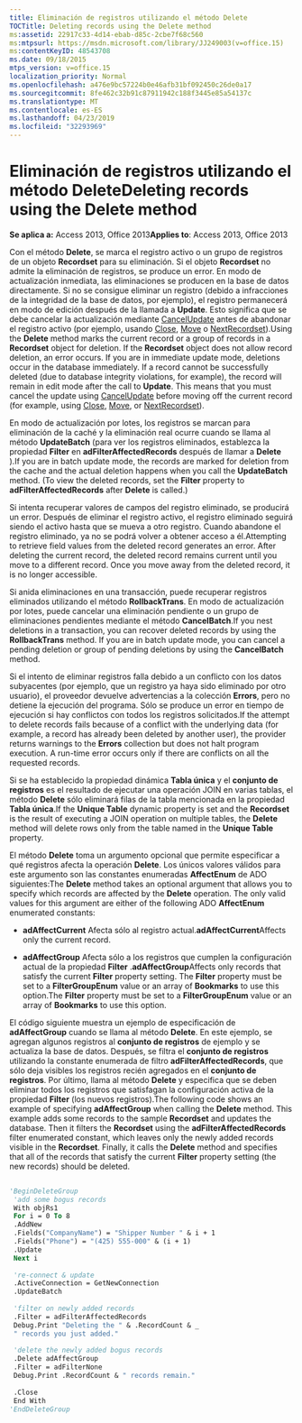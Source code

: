 ```yaml
---
title: Eliminación de registros utilizando el método Delete
TOCTitle: Deleting records using the Delete method
ms:assetid: 22917c33-4d14-ebab-d85c-2cbe7f68c560
ms:mtpsurl: https://msdn.microsoft.com/library/JJ249003(v=office.15)
ms:contentKeyID: 48543708
ms.date: 09/18/2015
mtps_version: v=office.15
localization_priority: Normal
ms.openlocfilehash: a476e9bc57224b0e46afb31bf092450c26de0a17
ms.sourcegitcommit: 8fe462c32b91c87911942c188f3445e85a54137c
ms.translationtype: MT
ms.contentlocale: es-ES
ms.lasthandoff: 04/23/2019
ms.locfileid: "32293969"
---
```

# <a name="deleting-records-using-the-delete-method"></a><span data-ttu-id="c3702-102">Eliminación de registros utilizando el método Delete</span><span class="sxs-lookup"><span data-stu-id="c3702-102">Deleting records using the Delete method</span></span>


<span data-ttu-id="c3702-103">**Se aplica a:** Access 2013, Office 2013</span><span class="sxs-lookup"><span data-stu-id="c3702-103">**Applies to**: Access 2013, Office 2013</span></span>

<span data-ttu-id="c3702-p101">Con el método **Delete**, se marca el registro activo o un grupo de registros de un objeto **Recordset** para su eliminación. Si el objeto **Recordset** no admite la eliminación de registros, se produce un error. En modo de actualización inmediata, las eliminaciones se producen en la base de datos directamente. Si no se consigue eliminar un registro (debido a infracciones de la integridad de la base de datos, por ejemplo), el registro permanecerá en modo de edición después de la llamada a **Update**. Esto significa que se debe cancelar la actualización mediante [CancelUpdate](cancelupdate-method-ado.md) antes de abandonar el registro activo (por ejemplo, usando [Close](close-method-ado.md), [Move](move-method-ado.md) o [NextRecordset](nextrecordset-method-ado.md)).</span><span class="sxs-lookup"><span data-stu-id="c3702-p101">Using the **Delete** method marks the current record or a group of records in a **Recordset** object for deletion. If the **Recordset** object does not allow record deletion, an error occurs. If you are in immediate update mode, deletions occur in the database immediately. If a record cannot be successfully deleted (due to database integrity violations, for example), the record will remain in edit mode after the call to **Update**. This means that you must cancel the update using [CancelUpdate](cancelupdate-method-ado.md) before moving off the current record (for example, using [Close](close-method-ado.md), [Move](move-method-ado.md), or [NextRecordset](nextrecordset-method-ado.md)).</span></span>

<span data-ttu-id="c3702-p102">En modo de actualización por lotes, los registros se marcan para eliminación de la caché y la eliminación real ocurre cuando se llama al método **UpdateBatch** (para ver los registros eliminados, establezca la propiedad **Filter** en **adFilterAffectedRecords** después de llamar a **Delete** ).</span><span class="sxs-lookup"><span data-stu-id="c3702-p102">If you are in batch update mode, the records are marked for deletion from the cache and the actual deletion happens when you call the **UpdateBatch** method. (To view the deleted records, set the **Filter** property to **adFilterAffectedRecords** after **Delete** is called.)</span></span>

<span data-ttu-id="c3702-p103">Si intenta recuperar valores de campos del registro eliminado, se producirá un error. Después de eliminar el registro activo, el registro eliminado seguirá siendo el activo hasta que se mueva a otro registro. Cuando abandone el registro eliminado, ya no se podrá volver a obtener acceso a él.</span><span class="sxs-lookup"><span data-stu-id="c3702-p103">Attempting to retrieve field values from the deleted record generates an error. After deleting the current record, the deleted record remains current until you move to a different record. Once you move away from the deleted record, it is no longer accessible.</span></span>

<span data-ttu-id="c3702-p104">Si anida eliminaciones en una transacción, puede recuperar registros eliminados utilizando el método **RollbackTrans**. En modo de actualización por lotes, puede cancelar una eliminación pendiente o un grupo de eliminaciones pendientes mediante el método **CancelBatch**.</span><span class="sxs-lookup"><span data-stu-id="c3702-p104">If you nest deletions in a transaction, you can recover deleted records by using the **RollbackTrans** method. If you are in batch update mode, you can cancel a pending deletion or group of pending deletions by using the **CancelBatch** method.</span></span>

<span data-ttu-id="c3702-p105">Si el intento de eliminar registros falla debido a un conflicto con los datos subyacentes (por ejemplo, que un registro ya haya sido eliminado por otro usuario), el proveedor devuelve advertencias a la colección **Errors**, pero no detiene la ejecución del programa. Sólo se produce un error en tiempo de ejecución si hay conflictos con todos los registros solicitados.</span><span class="sxs-lookup"><span data-stu-id="c3702-p105">If the attempt to delete records fails because of a conflict with the underlying data (for example, a record has already been deleted by another user), the provider returns warnings to the **Errors** collection but does not halt program execution. A run-time error occurs only if there are conflicts on all the requested records.</span></span>

<span data-ttu-id="c3702-118">Si se ha establecido la propiedad dinámica **Tabla única** y el **conjunto de registros** es el resultado de ejecutar una operación JOIN en varias tablas, el método **Delete** sólo eliminará filas de la tabla mencionada en la propiedad **Tabla única**.</span><span class="sxs-lookup"><span data-stu-id="c3702-118">If the **Unique Table** dynamic property is set and the **Recordset** is the result of executing a JOIN operation on multiple tables, the **Delete** method will delete rows only from the table named in the **Unique Table** property.</span></span>

<span data-ttu-id="c3702-p106">El método **Delete** toma un argumento opcional que permite especificar a qué registros afecta la operación **Delete**. Los únicos valores válidos para este argumento son las constantes enumeradas **AffectEnum** de ADO siguientes:</span><span class="sxs-lookup"><span data-stu-id="c3702-p106">The **Delete** method takes an optional argument that allows you to specify which records are affected by the **Delete** operation. The only valid values for this argument are either of the following ADO **AffectEnum** enumerated constants:</span></span>

  - <span data-ttu-id="c3702-121">**adAffectCurrent** Afecta sólo al registro actual.</span><span class="sxs-lookup"><span data-stu-id="c3702-121">**adAffectCurrent**Affects only the current record.</span></span>

  - <span data-ttu-id="c3702-122">**adAffectGroup** Afecta sólo a los registros que cumplen la configuración actual de la propiedad **Filter** .</span><span class="sxs-lookup"><span data-stu-id="c3702-122">**adAffectGroup**Affects only records that satisfy the current **Filter** property setting.</span></span> <span data-ttu-id="c3702-123">The **Filter** property must be set to a **FilterGroupEnum** value or an array of **Bookmarks** to use this option.</span><span class="sxs-lookup"><span data-stu-id="c3702-123">The **Filter** property must be set to a **FilterGroupEnum** value or an array of **Bookmarks** to use this option.</span></span>

<span data-ttu-id="c3702-p108">El código siguiente muestra un ejemplo de especificación de **adAffectGroup** cuando se llama al método **Delete**. En este ejemplo, se agregan algunos registros al **conjunto de registros** de ejemplo y se actualiza la base de datos. Después, se filtra el **conjunto de registros** utilizando la constante enumerada de filtro **adFilterAffectedRecords**, que sólo deja visibles los registros recién agregados en el **conjunto de registros**. Por último, llama al método **Delete** y especifica que se deben eliminar todos los registros que satisfagan la configuración activa de la propiedad **Filter** (los nuevos registros).</span><span class="sxs-lookup"><span data-stu-id="c3702-p108">The following code shows an example of specifying **adAffectGroup** when calling the **Delete** method. This example adds some records to the sample **Recordset** and updates the database. Then it filters the **Recordset** using the **adFilterAffectedRecords** filter enumerated constant, which leaves only the newly added records visible in the **Recordset**. Finally, it calls the **Delete** method and specifies that all of the records that satisfy the current **Filter** property setting (the new records) should be deleted.</span></span>

```vb 
 
'BeginDeleteGroup 
 'add some bogus records 
 With objRs1 
 For i = 0 To 8 
 .AddNew 
 .Fields("CompanyName") = "Shipper Number " & i + 1 
 .Fields("Phone") = "(425) 555-000" & (i + 1) 
 .Update 
 Next i 
 
 're-connect & update 
 .ActiveConnection = GetNewConnection 
 .UpdateBatch 
 
 'filter on newly added records 
 .Filter = adFilterAffectedRecords 
 Debug.Print "Deleting the " & .RecordCount & _ 
 " records you just added." 
 
 'delete the newly added bogus records 
 .Delete adAffectGroup 
 .Filter = adFilterNone 
 Debug.Print .RecordCount & " records remain." 
 
 .Close 
 End With 
'EndDeleteGroup 
```

